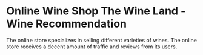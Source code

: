 # Online Wine Shop The Wine Land - Wine Recommendation 
The online store specializes in selling different varieties of wines. The online store receives a decent amount of traffic and reviews from its users.
